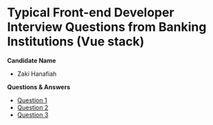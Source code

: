 # Typical Front-end Developer Interview Questions from Banking Institutions (Vue stack)

**Candidate Name**
- Zaki Hanafiah

**Questions & Answers**
- [Question 1](questions/question-1)
- [Question 2](questions/question-2)
- [Question 3](questions/question-3)
